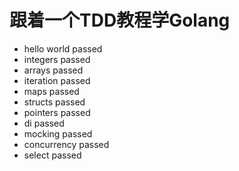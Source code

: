 # 跟着一个TDD教程学Golang

- hello world passed
- integers passed
- arrays passed
- iteration passed
- maps passed
- structs passed
- pointers passed
- di passed
- mocking passed
- concurrency passed
- select passed